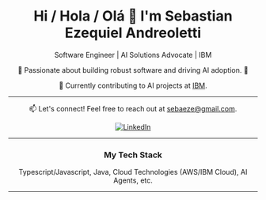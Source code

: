 
<div align="center">
  <h1>Hi / Hola / Olá 👋 I'm Sebastian Ezequiel Andreoletti</h1>
  <p>Software Engineer | AI Solutions Advocate | IBM</p>
</div>


<p align="center">
  🚀 Passionate about building robust software and driving AI adoption. 🤖
</p>


<p align="center">
  💼 Currently contributing to AI projects at <a href="https://www.ibm.com/" target="_blank">IBM</a>.
</p>

---

<p align="center">
  📫 Let's connect! Feel free to reach out at <a href="mailto:sebaeze@gmail.com">sebaeze@gmail.com</a>.
</p>

<div align="center">
  <a href="https://www.linkedin.com/in/sebastian-andreoletti-ba0a8728/" target="_blank"><img src="https://img.shields.io/badge/LinkedIn-%230077B5.svg?style=for-the-badge&logo=linkedin&logoColor=white" alt="LinkedIn"></a>
  </div>

---

<div align="center">
  <h3>My Tech Stack</h3>
  <p>
   Typescript/Javascript, Java, Cloud Technologies (AWS/IBM Cloud), AI Agents, etc.
    </p>
</div>

---
